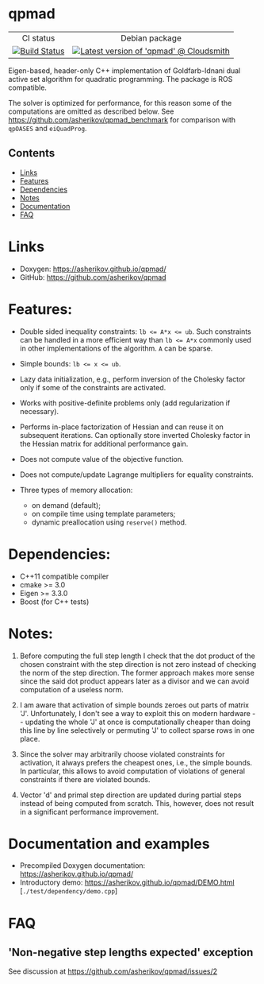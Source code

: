 qpmad
=====
<table>
  <tr>
    <td align="center">
        CI status
    </td>
    <td align="center">
        Debian package
    </td>
  </tr>
  <tr>
    <td align="center">
        <a href="https://github.com/asherikov/qpmad/actions?query=workflow%3A.github%2Fworkflows%2Fmaster.yml+branch%3Amaster">
        <img src="https://github.com/asherikov/qpmad/workflows/.github/workflows/master.yml/badge.svg?branch=master" alt="Build Status">
        </a>
    </td>
    <td align="center">
        <a href="https://cloudsmith.io/~asherikov-aV7/repos/qpmad/packages/detail/deb/qpmad/latest/a=all;d=any-distro%252Fany-version;t=binary/">
        <img src="https://api-prd.cloudsmith.io/v1/badges/version/asherikov-aV7/qpmad/deb/qpmad/latest/a=all;d=any-distro%252Fany-version;t=binary/?render=true&show_latest=true" alt="Latest version of 'qpmad' @ Cloudsmith">
        </a>
    </td>
  </tr>
</table>

Eigen-based, header-only C++ implementation of Goldfarb-Idnani dual active set
algorithm for quadratic programming. The package is ROS compatible.

The solver is optimized for performance, for this reason some of the
computations are omitted as described below. See
https://github.com/asherikov/qpmad_benchmark for comparison with `qpOASES` and
`eiQuadProg`.


Contents
--------
* [Links](#links)
* [Features](#features)
* [Dependencies](#dependencies)
* [Notes](#notes)
* [Documentation](#docs)
* [FAQ](#faq)


<a name="links"></a>
Links
=====
* Doxygen: https://asherikov.github.io/qpmad/
* GitHub: https://github.com/asherikov/qpmad


<a name="features"></a>
Features:
=========
- Double sided inequality constraints: `lb <= A*x <= ub`. Such constraints
  can be handled in a more efficient way than `lb <= A*x` commonly used in
  other implementations of the algorithm. `A` can be sparse.

- Simple bounds: `lb <= x <= ub`.

- Lazy data initialization, e.g., perform inversion of the Cholesky factor
  only if some of the constraints are activated.

- Works with positive-definite problems only (add regularization if necessary).

- Performs in-place factorization of Hessian and can reuse it on subsequent
  iterations. Can optionally store inverted Cholesky factor in the Hessian
  matrix for additional performance gain.

- Does not compute value of the objective function.

- Does not compute/update Lagrange multipliers for equality constraints.

- Three types of memory allocation:
    - on demand (default);
    - on compile time using template parameters;
    - dynamic preallocation using `reserve()` method.


<a name="dependencies"></a>
Dependencies:
=============
- C++11 compatible compiler
- cmake >= 3.0
- Eigen >= 3.3.0
- Boost (for C++ tests)


<a name="notes"></a>
Notes:
======

1. Before computing the full step length I check that the dot product of the
   chosen constraint with the step direction is not zero instead of checking
   the norm of the step direction. The former approach makes more sense since
   the said dot product appears later as a divisor and we can avoid computation
   of a useless norm.

2. I am aware that activation of simple bounds zeroes out parts of matrix 'J'.
   Unfortunately, I don't see a way to exploit this on modern hardware --
   updating the whole 'J' at once is computationally cheaper than doing this
   line by line selectively or permuting 'J' to collect sparse rows in one
   place.

3. Since the solver may arbitrarily choose violated constraints for activation,
   it always prefers the cheapest ones, i.e., the simple bounds. In particular,
   this allows to avoid computation of violations of general constraints if
   there are violated bounds.

4. Vector 'd' and primal step direction are updated during partial steps
   instead of being computed from scratch. This, however, does not result in a
   significant performance improvement.


<a name="docs"></a>
Documentation and examples
==========================

* Precompiled Doxygen documentation: https://asherikov.github.io/qpmad/
* Introductory demo: https://asherikov.github.io/qpmad/DEMO.html [`./test/dependency/demo.cpp`]


<a name="faq"></a>
FAQ
===

'Non-negative step lengths expected' exception
----------------------------------------------
See discussion at https://github.com/asherikov/qpmad/issues/2

